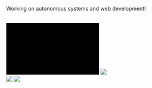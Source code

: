 Working on autonomous systems and web development!
<br />
<br />
<div class="row">
  <img src="https://github.com/winstxnhdw/AutoCarROS/blob/master/resources/gifs/1.gif?raw=true" width="49.5%" />
  <img src="https://github.com/winstxnhdw/AutoCarROS/blob/master/resources/gifs/2.gif?raw=true" width="49.5%" /> 
</div>
<div class="row">
  <img src="https://github.com/winstxnhdw/AutoCarROS/blob/master/resources/gifs/3.gif?raw=true" width="49.5%" />
  <img src="https://github.com/winstxnhdw/AutoCarROS/blob/master/resources/gifs/4.gif?raw=true" width="49.5%" /> 
</div>
